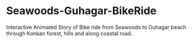 # Seawoods-Guhagar-BikeRide
Interactive Animated Story of Bike ride from Seawoods to Guhagar beach through Konkan forest, hills and along coastal road.
